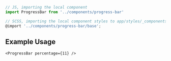 ```js
// JS, importing the local component
import ProgressBar from '../components/progress-bar'

// SCSS, importing the local component styles to app/styles/_components.scss
@import '../components/progress-bar/base';
```


## Example Usage

    <ProgressBar percentage={11} />
